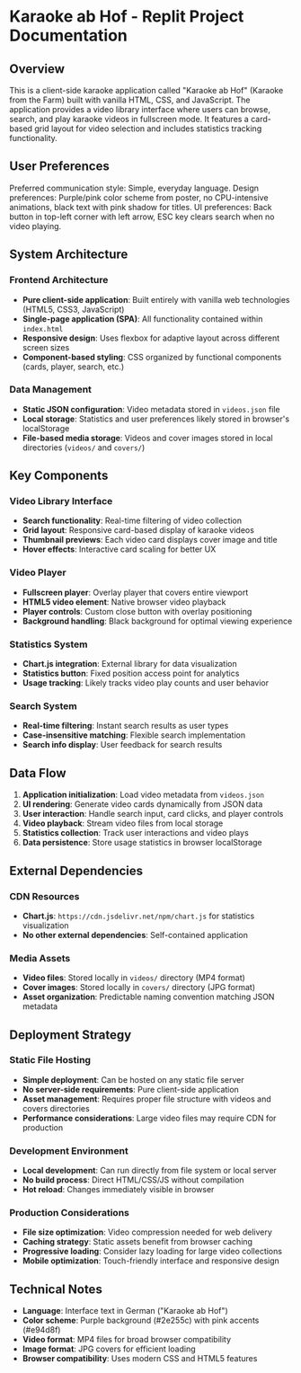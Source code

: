 # Karaoke ab Hof - Replit Project Documentation

## Overview

This is a client-side karaoke application called "Karaoke ab Hof" (Karaoke from the Farm) built with vanilla HTML, CSS, and JavaScript. The application provides a video library interface where users can browse, search, and play karaoke videos in fullscreen mode. It features a card-based grid layout for video selection and includes statistics tracking functionality.

## User Preferences

Preferred communication style: Simple, everyday language.
Design preferences: Purple/pink color scheme from poster, no CPU-intensive animations, black text with pink shadow for titles.
UI preferences: Back button in top-left corner with left arrow, ESC key clears search when no video playing.

## System Architecture

### Frontend Architecture
- **Pure client-side application**: Built entirely with vanilla web technologies (HTML5, CSS3, JavaScript)
- **Single-page application (SPA)**: All functionality contained within `index.html`
- **Responsive design**: Uses flexbox for adaptive layout across different screen sizes
- **Component-based styling**: CSS organized by functional components (cards, player, search, etc.)

### Data Management
- **Static JSON configuration**: Video metadata stored in `videos.json` file
- **Local storage**: Statistics and user preferences likely stored in browser's localStorage
- **File-based media storage**: Videos and cover images stored in local directories (`videos/` and `covers/`)

## Key Components

### Video Library Interface
- **Search functionality**: Real-time filtering of video collection
- **Grid layout**: Responsive card-based display of karaoke videos
- **Thumbnail previews**: Each video card displays cover image and title
- **Hover effects**: Interactive card scaling for better UX

### Video Player
- **Fullscreen player**: Overlay player that covers entire viewport
- **HTML5 video element**: Native browser video playback
- **Player controls**: Custom close button with overlay positioning
- **Background handling**: Black background for optimal viewing experience

### Statistics System
- **Chart.js integration**: External library for data visualization
- **Statistics button**: Fixed position access point for analytics
- **Usage tracking**: Likely tracks video play counts and user behavior

### Search System
- **Real-time filtering**: Instant search results as user types
- **Case-insensitive matching**: Flexible search implementation
- **Search info display**: User feedback for search results

## Data Flow

1. **Application initialization**: Load video metadata from `videos.json`
2. **UI rendering**: Generate video cards dynamically from JSON data
3. **User interaction**: Handle search input, card clicks, and player controls
4. **Video playback**: Stream video files from local storage
5. **Statistics collection**: Track user interactions and video plays
6. **Data persistence**: Store usage statistics in browser localStorage

## External Dependencies

### CDN Resources
- **Chart.js**: `https://cdn.jsdelivr.net/npm/chart.js` for statistics visualization
- **No other external dependencies**: Self-contained application

### Media Assets
- **Video files**: Stored locally in `videos/` directory (MP4 format)
- **Cover images**: Stored locally in `covers/` directory (JPG format)
- **Asset organization**: Predictable naming convention matching JSON metadata

## Deployment Strategy

### Static File Hosting
- **Simple deployment**: Can be hosted on any static file server
- **No server-side requirements**: Pure client-side application
- **Asset management**: Requires proper file structure with videos and covers directories
- **Performance considerations**: Large video files may require CDN for production

### Development Environment
- **Local development**: Can run directly from file system or local server
- **No build process**: Direct HTML/CSS/JS without compilation
- **Hot reload**: Changes immediately visible in browser

### Production Considerations
- **File size optimization**: Video compression needed for web delivery
- **Caching strategy**: Static assets benefit from browser caching
- **Progressive loading**: Consider lazy loading for large video collections
- **Mobile optimization**: Touch-friendly interface and responsive design

## Technical Notes

- **Language**: Interface text in German ("Karaoke ab Hof")
- **Color scheme**: Purple background (#2e255c) with pink accents (#e94d8f)
- **Video format**: MP4 files for broad browser compatibility
- **Image format**: JPG covers for efficient loading
- **Browser compatibility**: Uses modern CSS and HTML5 features